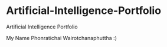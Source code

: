 # Artificial-Intelligence-Portfolio
Artificial Intelligence Portfolio

My Name Phonratichai Wairotchanaphuttha :) 
